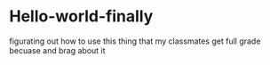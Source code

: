 # Hello-world-finally
figurating out how to use this thing that my classmates get full grade becuase and brag about it
